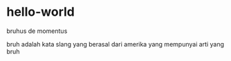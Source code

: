 # hello-world
bruhus de momentus

bruh adalah kata slang yang berasal dari amerika yang mempunyai arti yang bruh
